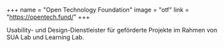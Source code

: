 +++
name = "Open Technology Foundation"
image = "otf"
link = "https://opentech.fund/"
+++

Usability- und Design-Dienstleister für geförderte Projekte im Rahmen von SUA Lab und Learning Lab.